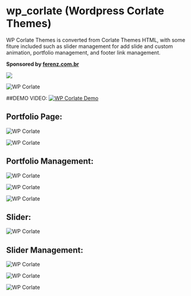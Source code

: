 # wp_corlate (Wordpress Corlate Themes)
WP Corlate Themes is converted from Corlate Themes HTML, with some fiture included such as slider management for add slide and custom animation, portfolio management, and footer link management.

**Sponsored by [ferenz.com.br](http://ferenz.com.br)**

[![](https://www.paypalobjects.com/en_US/i/btn/btn_donateCC_LG.gif)](https://www.paypal.com/cgi-bin/webscr?cmd=_donations&business=dony_cavalera_md%40yahoo%2ecom&lc=ID&item_name=Dony%20Wahyu%20Isp&item_number=wp_corlate&amount=5%2e00&currency_code=USD&bn=PP%2dDonationsBF%3abtn_donateCC_LG%2egif%3aNonHosted)

![WP Corlate](https://github.com/dnaextrim/wp_corlate/blob/master/images/portfolio/wp_corlate.jpg?raw=true)


##DEMO VIDEO:
[![WP Corlate Demo](https://github.com/dnaextrim/wp_corlate/blob/master/video.jpg?raw=true)](https://www.youtube.com/watch?v=GQB9Q89o2gU)

## Portfolio Page:
![WP Corlate](https://github.com/dnaextrim/wp_corlate/blob/master/images/portfolio/portfolio_front.jpg?raw=true)

![WP Corlate](https://github.com/dnaextrim/wp_corlate/blob/master/images/portfolio/portfolio_project_front.jpg?raw=true)


## Portfolio Management:
![WP Corlate](https://github.com/dnaextrim/wp_corlate/blob/master/images/portfolio/portfolio.jpg?raw=true)

![WP Corlate](https://github.com/dnaextrim/wp_corlate/blob/master/images/portfolio/portfolio_project.jpg?raw=true)

![WP Corlate](https://github.com/dnaextrim/wp_corlate/blob/master/images/portfolio/portfolio_project_images.jpg?raw=true)


## Slider:
![WP Corlate](https://github.com/dnaextrim/wp_corlate/blob/master/images/portfolio/slider_front.jpg?raw=true)


## Slider Management:
![WP Corlate](https://github.com/dnaextrim/wp_corlate/blob/master/images/portfolio/slider_management.jpg?raw=true)

![WP Corlate](https://github.com/dnaextrim/wp_corlate/blob/master/images/portfolio/slider_preview.jpg?raw=true)

![WP Corlate](https://github.com/dnaextrim/wp_corlate/blob/master/images/portfolio/slider_animation_settings.jpg?raw=true)
